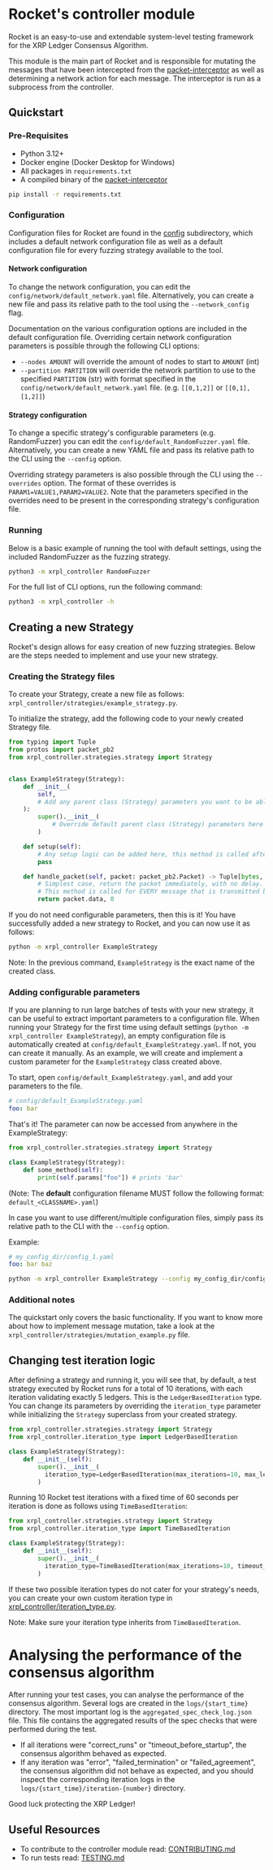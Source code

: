 # Rocket's controller module

Rocket is an easy-to-use and extendable system-level testing framework 
for the XRP Ledger Consensus Algorithm.

This module is the main part of Rocket and is responsible for 
mutating the messages that have been intercepted from 
the [packet-interceptor](https://gitlab.ewi.tudelft.nl/cse2000-software-project/2023-2024/cluster-q/13d/xrpl-packet-interceptor)
as well as determining a network action for each message. 
The interceptor is run as a subprocess from the controller.

## Quickstart

### Pre-Requisites

- Python 3.12+
- Docker engine (Docker Desktop for Windows)
- All packages in `requirements.txt`
- A compiled binary of the [packet-interceptor](https://gitlab.ewi.tudelft.nl/cse2000-software-project/2023-2024/cluster-q/13d/xrpl-packet-interceptor)

```bash
pip install -r requirements.txt
```

### Configuration

Configuration files for Rocket are found in the [config](config) subdirectory, which 
includes a default network configuration file as well as a default configuration
file for every fuzzing strategy available to the tool.

#### Network configuration

To change the network configuration, you can edit the 
`config/network/default_network.yaml` file. Alternatively, 
you can create a new file and pass its relative path to the tool using 
the `--network_config` flag.

Documentation on the various configuration options are included in the default
configuration file. 
Overriding certain network configuration parameters is possible through the
following CLI options:
- `--nodes AMOUNT` will override the amount of nodes to start to `AMOUNT` (int)
- `--partition PARTITION` will override the network partition to use to 
  the specified `PARTITION` (str) with format specified in the
  `config/network/default_network.yaml` file. (e.g. `[[0,1,2]]` or `[[0,1], [1,2]]`)

#### Strategy configuration
To change a specific strategy's configurable parameters (e.g. RandomFuzzer)
you can edit the `config/default_RandomFuzzer.yaml` file. Alternatively, 
you can create a new YAML file and pass its relative path to the CLI using 
the `--config` option.

Overriding strategy parameters is also possible through the CLI using 
the `--overrides` option. The format of these overrides is
`PARAM1=VALUE1,PARAM2=VALUE2`. Note that the parameters specified in the 
overrides need to be present in the corresponding strategy's configuration file.

### Running

Below is a basic example of running the tool with default settings, using
the included RandomFuzzer as the fuzzing strategy.

```bash
python3 -m xrpl_controller RandomFuzzer
```

For the full list of CLI options, run the following command:

```bash
python3 -m xrpl_controller -h
```

## Creating a new Strategy

Rocket's design allows for easy creation of new fuzzing strategies. Below are
the steps needed to implement and use your new strategy.

### Creating the Strategy files

To create your Strategy, create a new file as follows:
`xrpl_controller/strategies/example_strategy.py`.

To initialize the strategy, add the following code to your newly
created Strategy file.

```python
from typing import Tuple
from protos import packet_pb2
from xrpl_controller.strategies.strategy import Strategy


class ExampleStrategy(Strategy):
    def __init__(
        self,
        # Add any parent class (Strategy) parameters you want to be able to override here.
    ):
        super().__init__(
            # Override default parent class (Strategy) parameters here
        )

    def setup(self):
        # Any setup logic can be added here, this method is called after the testing network is fully set up.
        pass

    def handle_packet(self, packet: packet_pb2.Packet) -> Tuple[bytes, int]:
        # Simplest case, return the packet immediately, with no delay.
        # This method is called for EVERY message that is transmitted between the XRPL validator nodes.
        return packet.data, 0
```

If you do not need configurable parameters, then this is it! You have successfully
added a new strategy to Rocket, and you can now use it as follows:

```bash
python -m xrpl_controller ExampleStrategy
```

Note: In the previous command, `ExampleStrategy` is the exact name of the created class.

### Adding configurable parameters

If you are planning to run large batches of tests with your new strategy,
it can be useful to extract important parameters to a configuration file. 
When running your Strategy for the first time using default settings 
(`python -m xrpl_controller ExampleStrategy`), an empty configuration file is
automatically created at `config/default_ExampleStrategy.yaml`. If not, you can
create it manually. As an example, we will create and implement a 
custom parameter for the `ExampleStrategy` class created above.

To start, open `config/default_ExampleStrategy.yaml`, and add your parameters to
the file.

```yaml
# config/default_ExampleStrategy.yaml
foo: bar
```

That's it! The parameter can now be accessed from anywhere in the ExampleStrategy:

```python
from xrpl_controller.strategies.strategy import Strategy

class ExampleStrategy(Strategy):
    def some_method(self):
        print(self.params["foo"]) # prints 'bar'
```

(Note: The **default** configuration filename MUST follow the following format: 
`default_<CLASSNAME>.yaml`)

In case you want to use different/multiple configuration files,
simply pass its relative path to the CLI with the `--config` option.

Example:
```yaml
# my_config_dir/config_1.yaml
foo: bar baz
```

```bash
python -m xrpl_controller ExampleStrategy --config my_config_dir/config_1.yaml
```

### Additional notes

The quickstart only covers the basic functionality. If you want to know more about how to implement
message mutation, take a look at the `xrpl_controller/strategies/mutation_example.py` file.

## Changing test iteration logic

After defining a strategy and running it, you will see that, by default,
a test strategy executed by Rocket runs for a total of 10 iterations, with 
each iteration validating exactly 5 ledgers. 
This is the `LedgerBasedIteration` type. You can change its parameters by 
overriding the `iteration_type` parameter while initializing the `Strategy` 
superclass from your created strategy.

```python
from xrpl_controller.strategies.strategy import Strategy
from xrpl_controller.iteration_type import LedgerBasedIteration

class ExampleStrategy(Strategy):
    def __init__(self):
        super().__init__(
          iteration_type=LedgerBasedIteration(max_iterations=10, max_ledger_seq=5)
        )
```

Running 10 Rocket test iterations with a fixed time of 60 seconds per iteration
is done as follows using `TimeBasedIteration`:

```python
from xrpl_controller.strategies.strategy import Strategy
from xrpl_controller.iteration_type import TimeBasedIteration

class ExampleStrategy(Strategy):
    def __init__(self):
        super().__init__(
          iteration_type=TimeBasedIteration(max_iterations=10, timeout_seconds=60)
        )
```

If these two possible iteration types do not cater for your strategy's needs,
you can create your own custom iteration type in [xrpl_controller/iteration_type.py](xrpl_controller/iteration_type.py).

Note: Make sure your iteration type inherits from `TimeBasedIteration`.

# Analysing the performance of the consensus algorithm

After running your test cases, you can analyse the performance of the consensus algorithm. Several logs are created in the `logs/{start_time}` directory. 
The most important log is the `aggregated_spec_check_log.json` file. This file contains the aggregated results of the spec checks that were performed during the test.
- If all iterations were "correct_runs" or "timeout_before_startup", the consensus algorithm behaved as expected.
- If any iteration was "error", "failed_termination" or "failed_agreement", the consensus algorithm did not behave as expected, and you should inspect the corresponding iteration logs in the `logs/{start_time}/iteration-{number}` directory.

Good luck protecting the XRP Ledger!

## Useful Resources

- To contribute to the controller module read: 
[CONTRIBUTING.md](CONTRIBUTING.md)
- To run tests read:
[TESTING.md](TESTING.md)


